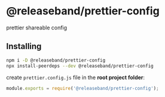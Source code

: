 # @releaseband/prettier-config

prettier shareable config

## Installing

```bash
npm i -D @releaseband/prettier-config
npx install-peerdeps --dev @releaseband/prettier-config
```

create `prettier.config.js` file in the **root project folder**:

```js
module.exports = require('@releaseband/prettier-config');
```
